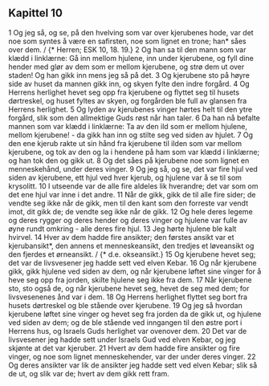 ## Kapittel 10

1 Og jeg så, og se, på den hvelving som var over kjerubenes hode, var det noe som syntes å være en safirsten, noe som lignet en trone; han* såes over dem. / {* Herren; ESK 10, 18. 19.}
2 Og han sa til den mann som var klædd i linklærne: Gå inn mellom hjulene, inn under kjerubene, og fyll dine hender med glør av dem som er mellom kjerubene, og strø dem ut over staden! Og han gikk inn mens jeg så på det.
3 Og kjerubene sto på høyre side av huset da mannen gikk inn, og skyen fylte den indre forgård.
4 Og Herrens herlighet hevet seg opp fra kjerubene og flyttet seg til husets dørtreskel, og huset fyltes av skyen, og forgården ble full av glansen fra Herrens herlighet.
5 Og lyden av kjerubenes vinger hørtes helt til den ytre forgård, slik som den allmektige Guds røst når han taler.
6 Da han nå befalte mannen som var klædd i linklærne: Ta av den ild som er mellom hjulene, mellom kjerubene! - da gikk han inn og stilte seg ved siden av hjulet.
7 Og den ene kjerub rakte ut sin hånd fra kjerubene til ilden som var mellom kjerubene, og tok av den og la i hendene på ham som var klædd i linklærne; og han tok den og gikk ut.
8 Og det såes på kjerubene noe som lignet en menneskehånd, under deres vinger.
9 Og jeg så, og se, det var fire hjul ved siden av kjerubene, ett hjul ved hver kjerub, og hjulene var å se til som krysolitt.
10 I utseende var de alle fire aldeles lik hverandre; det var som om det ene hjul var inne i det andre.
11 Når de gikk, gikk de til alle fire sider; de vendte seg ikke når de gikk, men til den kant som den forreste var vendt imot, dit gikk de; de vendte seg ikke når de gikk.
12 Og hele deres legeme og deres rygger og deres hender og deres vinger og hjulene var fulle av øyne rundt omkring - alle deres fire hjul.
13 Jeg hørte hjulene ble kalt hvirvel.
14 Hver av dem hadde fire ansikter; den førstes ansikt var et kjerubansikt*, den annens et menneskeansikt, den tredjes et løveansikt og den fjerdes et ørneansikt. / {* d.e. okseansikt.}
15 Og kjerubene hevet seg; det var de livsvesener jeg hadde sett ved elven Kebar.
16 Og når kjerubene gikk, gikk hjulene ved siden av dem, og når kjerubene løftet sine vinger for å heve seg opp fra jorden, skilte hjulene seg ikke fra dem.
17 Når kjerubene sto, sto også de, og når kjerubene hevet seg, hevet de seg med dem; for livsvesenenes ånd var i dem.
18 Og Herrens herlighet flyttet seg bort fra husets dørtreskel og ble stående over kjerubene.
19 Og jeg så hvordan kjerubene løftet sine vinger og hevet seg fra jorden da de gikk ut, og hjulene ved siden av dem; og de ble stående ved inngangen til den østre port i Herrens hus, og Israels Guds herlighet var ovenover dem.
20 Det var de livsvesener jeg hadde sett under Israels Gud ved elven Kebar, og jeg skjønte at det var kjeruber.
21 Hvert av dem hadde fire ansikter og fire vinger, og noe som lignet menneskehender, var der under deres vinger.
22 Og deres ansikter var lik de ansikter jeg hadde sett ved elven Kebar; slik så de ut, og slik var de; hvert av dem gikk rett fram.
